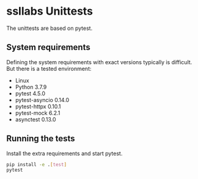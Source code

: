 # ssllabs Unittests

The unittests are based on pytest.

## System requirements

Defining the system requirements with exact versions typically is difficult. But there is a tested environment:

* Linux
* Python 3.7.9
* pytest 4.5.0
* pytest-asyncio 0.14.0
* pytest-httpx 0.10.1
* pytest-mock 6.2.1
* asynctest 0.13.0

## Running the tests

Install the extra requirements and start pytest.

```bash
pip install -e .[test]
pytest
```
